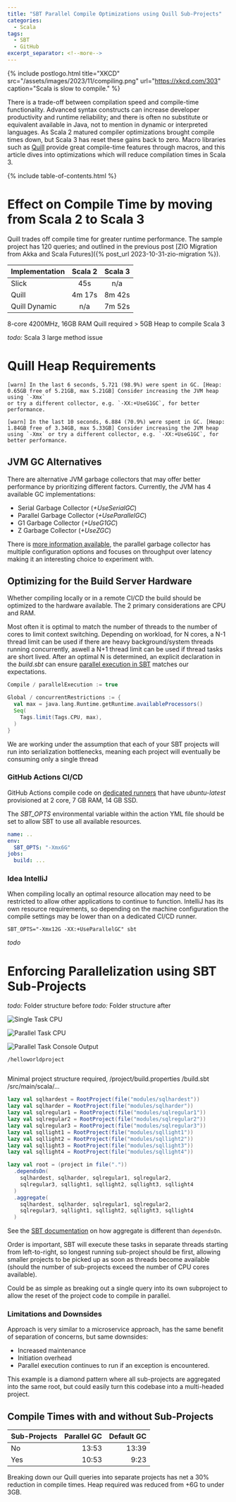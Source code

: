 ```yaml
---
title: "SBT Parallel Compile Optimizations using Quill Sub-Projects"
categories:
  - Scala
tags:
  - SBT
  - GitHub
excerpt_separator: <!--more-->
---
```


{% include postlogo.html
title="XKCD"
src="/assets/images/2023/11/compiling.png"
url="https://xkcd.com/303"
caption="Scala is slow to compile."
%}

There is a trade-off between compilation speed and compile-time functionality. Advanced syntax constructs can 
increase developer productivity and runtime reliability; and there is often no substitute or equivalent available in Java, 
not to mention in dynamic or interpreted languages. As Scala 2 matured compiler optimizations brought compile times
down, but Scala 3 has reset these gains back to zero. Macro libraries such as [Quill](https://zio.dev/zio-quill/) provide great compile-time
features through macros, and this article dives into optimizations which will reduce compilation times in Scala 3.
<!--more-->

{% include table-of-contents.html %}

# Effect on Compile Time by moving from Scala 2 to Scala 3

Quill trades off compile time for greater runtime performance. The sample project has 120 queries; and outlined in the
previous post [ZIO Migration from Akka and Scala Futures]({% post_url 2023-10-31-zio-migration %}).

| Implementation | Scala 2 | Scala 3 |
|:---------------|:-------:|:-------:|
| Slick          |   45s   |   n/a   |
| Quill          | 4m 17s  | 8m 42s  |
| Quill Dynamic  |   n/a   | 7m 52s  |

8-core 4200MHz, 16GB RAM
Quill required > 5GB Heap to compile Scala 3

_todo:_ Scala 3 large method issue

# Quill Heap Requirements

```
[warn] In the last 6 seconds, 5.721 (98.9%) were spent in GC. [Heap: 0.65GB free of 5.21GB, max 5.21GB] Consider increasing the JVM heap using `-Xmx`
or try a different collector, e.g. `-XX:+UseG1GC`, for better performance.
```

```
[warn] In the last 10 seconds, 6.884 (70.9%) were spent in GC. [Heap: 1.84GB free of 3.34GB, max 5.33GB] Consider increasing the JVM heap using `-Xmx` or try a different collector, e.g. `-XX:+UseG1GC`, for better performance.
```

## JVM GC Alternatives

There are alternative JVM garbage collectors that may offer better performance by prioritizing different factors.
Currently, the JVM has 4 available GC implementations:

- Serial Garbage Collector (_+UseSerialGC_)
- Parallel Garbage Collector (_+UseParallelGC_)
- G1 Garbage Collector (_+UseG1GC_)
- Z Garbage Collector (_+UseZGC_)

There is [more information available](https://www.baeldung.com/jvm-garbage-collectors), the parallel garbage
collector has multiple configuration options and focuses on throughput over latency making it an interesting choice to
experiment with.

## Optimizing for the Build Server Hardware

Whether compiling locally or in a remote CI/CD the build should be optimized to the hardware available. The 2 primary
considerations are CPU and RAM.

Most often it is optimal to match the number of threads to the number of cores to limit context switching. Depending on
workload, for N cores, a N-1 thread limit can be used if there are heavy background/system threads running concurrently,
aswell a N+1 thread limit can be used if thread tasks are short lived. After an optimal N is determined, an explicit
declaration in the _build.sbt_ can
ensure [parallel execution in SBT](https://www.scala-sbt.org/1.x/docs/Parallel-Execution.html)
matches our expectations.

```sbt
Compile / parallelExecution := true

Global / concurrentRestrictions := {
  val max = java.lang.Runtime.getRuntime.availableProcessors()
  Seq(
    Tags.limit(Tags.CPU, max),
  )
}
```

We are working under the assumption that each of your SBT projects will run into serialization bottlenecks, meaning each
project will eventually be consuming only a single thread

### GitHub Actions CI/CD

GitHub Actions compile code
on [dedicated runners](https://docs.github.com/en/actions/using-github-hosted-runners/about-github-hosted-runners/about-github-hosted-runners#supported-runners-and-hardware-resources)
that have _ubuntu-latest_ provisioned at 2 core, 7 GB RAM, 14 GB SSD.

The _SBT_OPTS_ environmental variable within the action YML file should be set to allow SBT to use all available
resources.

```yaml
name: ..
env:
  SBT_OPTS: "-Xmx6G"
jobs:
  build: ...
```

### Idea IntelliJ

When compiling locally an optimal resource allocation may need to be restricted to allow other applications to continue
to function.
IntelliJ has its own resource requirements, so depending on the machine configuration the compile settings may be lower
than on a dedicated CI/CD runner.

```
SBT_OPTS="-Xmx12G -XX:+UseParallelGC" sbt
```

_todo_

# Enforcing Parallelization using SBT Sub-Projects

_todo:_ Folder structure before
_todo:_ Folder structure after

![Single Task CPU](/assets/images/2023/11/single_task_cpu.png)


![Parallel Task CPU](/assets/images/2023/11/parallel_task_cpu.png)


![Parallel Task Console Output](/assets/images/2023/11/parallel_task_console.png)

```
/helloworldproject


```

Minimal project structure required,
/project/build.properties
/build.sbt
/src/main/scala/...

```sbt
lazy val sqlhardest = RootProject(file("modules/sqlhardest"))
lazy val sqlharder = RootProject(file("modules/sqlharder"))
lazy val sqlregular1 = RootProject(file("modules/sqlregular1"))
lazy val sqlregular2 = RootProject(file("modules/sqlregular2"))
lazy val sqlregular3 = RootProject(file("modules/sqlregular3"))
lazy val sqllight1 = RootProject(file("modules/sqllight1"))
lazy val sqllight2 = RootProject(file("modules/sqllight2"))
lazy val sqllight3 = RootProject(file("modules/sqllight3"))
lazy val sqllight4 = RootProject(file("modules/sqllight4"))

lazy val root = (project in file("."))
  .dependsOn(
    sqlhardest, sqlharder, sqlregular1, sqlregular2,
    sqlregular3, sqllight1, sqllight2, sqllight3, sqllight4
  )
  .aggregate(
    sqlhardest, sqlharder, sqlregular1, sqlregular2,
    sqlregular3, sqllight1, sqllight2, sqllight3, sqllight4
  )
```

See the [SBT documentation](https://www.scala-sbt.org/1.x/docs/Multi-Project.html#Aggregation)  on how aggregate is
different than `dependsOn`.

Order is important, SBT will execute these tasks in separate threads starting from left-to-right, so
longest running sub-project should be first, allowing smaller projects to be picked up as soon as threads become
available
(should the number of sub-projects exceed the number of CPU cores available).

Could be as simple as breaking out a single query into its own subproject to allow the reset of the project code
to compile in parallel.

### Limitations and Downsides

Approach is very similar to a microservice approach, has the same benefit of separation of concerns,
but same downsides:

- Increased maintenance
- Initiation overhead
- Parallel execution continues to run if an exception is encountered.

This example is a diamond pattern where all sub-projects are aggregated into the same root,
but could easily turn this codebase into a multi-headed project.

## Compile Times with and without Sub-Projects

| Sub-Projects | Parallel GC | Default GC |
|:-------------|------------:|-----------:|
| No           |       13:53 |      13:39 |
| Yes          |       10:53 |       9:23 |

Breaking down our Quill queries into separate projects has net a 30% reduction in compile times.
Heap required was reduced from +6G to under 3GB.




